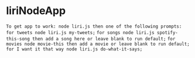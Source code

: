 # liriNodeApp
`To get app to work: node liri.js then one of the following prompts:`
`for tweets node liri.js my-tweets;`
`for songs node liri.js spotify-this-song then add a song here or leave blank to run default;`
`for movies node movie-this then add a movie or leave blank to run default;`
`for I want it that way node liri.js do-what-it-says;`
